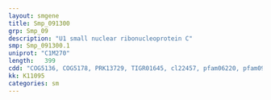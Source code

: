 ```yaml
---
layout: smgene
title: Smp_091300
grp: Smp_09
description: "U1 small nuclear ribonucleoprotein C"
smp: Smp_091300.1
uniprot: "C1M270"
length:   399
cdd: "COG5136, COG5178, PRK13729, TIGR01645, cl22457, pfam06220, pfam09770, smart00451"
kk: K11095
categories: sm
---
```

